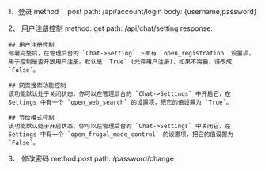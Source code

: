 1、登录 
method： post
path:    /api/account/login
body: {username,password}


2、 用户注册控制
method: get
path: /api/chat/setting
response:
    
    ## 用户注册控制
    部署完整后，在管理后台的 `Chat->Setting` 下面有 `open_registration` 设置项，用于控制是否开放用户注册。默认是 `True` (允许用户注册)，如果不需要，请改成 `False`。
    
    ## 网页搜索功能控制
    该功能默认处于关闭状态，你可以在管理后台的 `Chat->Settings` 中开启它，在 Settings 中有一个 `open_web_search` 的设置项，把它的值设置为 `True`。
    
    ## 节俭模式控制
    该功能默认处于开启状态，你可以在管理后台的 `Chat->Settings` 中关闭它，在 Settings 中有一个 `open_frugal_mode_control` 的设置项，把它的值设置为 `False`。


3、 修改密码
method:post
path: /password/change


